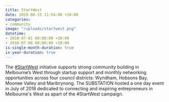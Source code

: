 ```yaml
---
title: StartWest
date: 2019-08-15 11:54:00 +10:00
categories:
- community
image: "/uploads/startwest.png"
datetime:
- 2018-07-01 00:00:00 +10:00
- 2018-07-08 00:00:00 +10:00
is-single-month-duration: true
is-year-duration: true
---
```


The [#StartWest](https://www.startwest.org/) initiative supports strong community building in Melbourne’s West through startup support and monthly networking opportunities across four council districts: Wyndham, Hobsons Bay, Moonee Valley and Maribrynong. The SUBSTATION hosted a one day event in July of 2018 dedicated to connecting and inspiring entrepreneurs in Melbourne's West as apart of the #StartWest campaign.